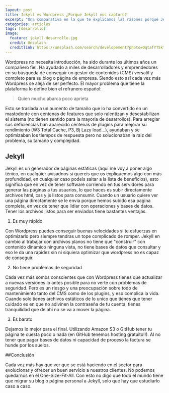 ```yaml
---
layout: post
title: Jekyll vs Wordpress ¿Porqué Jekyll nos capturo?
excerpt: "Una comparativa en la que te explicamos las razones porqué Jekyll ha sido un gran descubrimiento para nososotros"
categories: articles
tags: [desarrollo]
image:
  feature: jekyll-desarrollo.jpg
  credit: Unsplash
  creditlink: https://unsplash.com/search/developement?photo=OqtafYT5kTw
---
```


Wordpress no necesita introducción, ha sido durante los últimos años un compañero fiel. Ha ayudado a miles de desarrolladores y emprendedores en su búsqueda de conseguir un gestor de contenidos (CMS) versatil y completo para su blog o página de empresa. Siendo esto así cada vez más Wordpress se aleja de ser perfecto. El mayor problema que tiene la plataforma lo define bien el refranero español:

> Quien mucho abarca poco aprieta

Esto se traslada a un aumento de tamaño que lo ha convertido en un mastodonte con centenas de features que solo ralentizan y desestabilizan el sistema (no tienen sentido para la mayoria de desarrollos). Para arreglar sus deficiencias han aparecido centenas de plugins para mejorar su rendimiento (W3 Total Cache, P3, Bj Lazy load...), ayudaban y se optimizaban los tiempos de respuesta pero no solucionaban la raiz del problema, su tamaño y complejidad.

## Jekyll

Jekyll es un generador de páginas estáticas (aquí me voy a poner algo ténico, en cualquier avisadnos si quereis que os expliquemos algo con más profundidad, en cualquier caso podeís saltar a la lista de beneficios), esto significa que en vez de tener software corriendo en tus servidores para generar las páginas a tus usuarios, lo que haces es subir directamente archivos html, css y js listos para consumir. Cuando un usuario quiere ver una página directamente se le envia porque hemos subido esa pagina completa, en vez de tener que lidiar con operaciones y bases de datos. Tener los archivos listos para ser enviados tiene bastantes ventajas.

1. Es muy rápido

Con Wordpress puedes conseguir buenas velocidades si te esfuerzas en optimizarlo pero siempre tendras un tope complicado de romper. Jekyll en cambio al trabajar con archivos planos no tiene que "construir" con contenido dinámico ninguna vista, no tiene bases de datos que consultar y eso le da una rapidez sin ni siquiera optimizar que wordpress no es capaz de conseguir.

2. No tiene problemas de seguridad

Cada vez más somos conscientes que con Wordpress tienes que actualizar a nuevas versiones lo antes posible para no verte con problemas de seguridad. Pero es un riesgo y una preocupación sobre todo de mantenimiento tanto del CMS como de los plugins, y eso complica la vida. Cuando solo tienes archivos estáticos de lo unico que tienes que tener cuidado es en que no adivinen la contraseña de tu cuenta, tienes tranquilidad que de ahí no se va a mover la página.

3. Es barato

Dejamos lo mejor para el final. Utilizando Amazon S3 o GitHub tener tu página te cuesta poco o nada (en GitHub tenemos hosting gratuito!!). Al no tener que pagar bases de datos ni capacidad de proceso la factura se hunde por los suelos.

##Conclusión

Cada vez más hay que ver que se está haciendo en el sector para evolucionar y ofrecer un buen servicio a nuestros clientes. No podemos quedarnos en el One-Size-Fit-All. Con esto no digo que todo el mundo tiene que migrar su blog o página personal a Jekyll, solo que hay que estudiarlo caso a caso.
